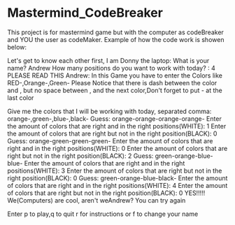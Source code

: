 # Mastermind_CodeBreaker
This project is for mastermind game but with the computer as codeBreaker and YOU the user as codeMaker.
Example of how the code work is showen below:



Let's get to know each other first, I am Donny the laptop: What is your name? 
Andrew
How many positions do you want to work with today? :
4
PLEASE READ THIS Andrew: In this Game you have to enter the Colors like RED-,Orange-,Green-
Please Notice that there is dash between the color and , but no space between , and the next color,Don't forget to put - at the last color

Give me the colors that I will be working with today, separated comma: 
orange-,green-,blue-,black-
Guess: orange-orange-orange-orange-
Enter the amount of colors that are right and in the right positions(WHITE):
1
Enter the amount of colors that are right but not in the right position(BLACK):
0
Guess: orange-green-green-green-
Enter the amount of colors that are right and in the right positions(WHITE):
0
Enter the amount of colors that are right but not in the right position(BLACK):
2
Guess: green-orange-blue-blue-
Enter the amount of colors that are right and in the right positions(WHITE):
3
Enter the amount of colors that are right but not in the right position(BLACK):
0
Guess: green-orange-blue-black-
Enter the amount of colors that are right and in the right positions(WHITE):
4
Enter the amount of colors that are right but not in the right position(BLACK):
0
YES!!!!!
We(Computers) are cool, aren't weAndrew?
You can try again

Enter p to play,q to quit r for instructions or f to change your name
